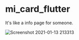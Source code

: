 # mi_card_flutter
It's like a info page for someone.

![Screenshot 2021-01-13 213313](https://user-images.githubusercontent.com/54595670/104476004-f15bd380-55e9-11eb-9b1c-869ec925be3a.png)




